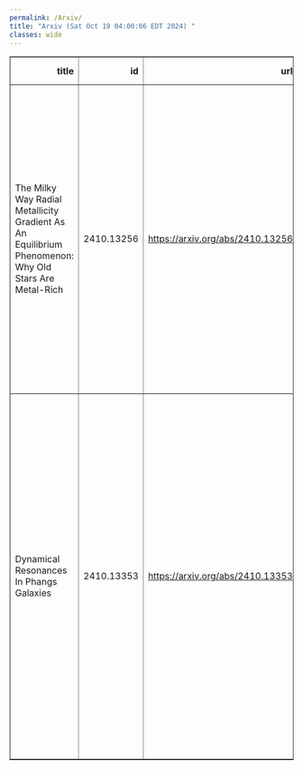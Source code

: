```yaml
---
permalink: /Arxiv/
title: "Arxiv (Sat Oct 19 04:00:06 EDT 2024) "
classes: wide
---
```

<table border="1" class="dataframe">
  <thead>
    <tr style="text-align: right;">
      <th>title</th>
      <th>id</th>
      <th>url</th>
      <th>authors</th>
      <th>Local Authors</th>
    </tr>
  </thead>
  <tbody>
    <tr>
      <td>The Milky Way Radial Metallicity Gradient As An Equilibrium Phenomenon:   Why Old Stars Are Metal-Rich</td>
      <td>2410.13256</td>
      <td><a href="https://arxiv.org/abs/2410.13256" target="_blank">https://arxiv.org/abs/2410.13256</a></td>
      <td>James W. Johnson, David H. Weinberg, Guillermo A. Blanc, Ana Bonaca, Gwen C. Rudie, N/A Yuxi, N/A Lu, Bronwyn Reichardt Chu, Emily J. Griffith, Tawny Sit, Jennifer A. Johnson, Liam O. Dubay, Miqaela K. Weller, Daniel A. Boyea, Jonathan C. Bird</td>
      <td>David Weinberg, Jennifer Johnson</td>
    </tr>
    <tr>
      <td>Dynamical Resonances In Phangs Galaxies</td>
      <td>2410.13353</td>
      <td><a href="https://arxiv.org/abs/2410.13353" target="_blank">https://arxiv.org/abs/2410.13353</a></td>
      <td>Marina Ruiz-García, Miguel Querejeta, Santiago García-Burillo, Eric Emsellem, Sharon E. Meidt, Mattia C. Sormani, Eva Schinnerer, Thomas G. Williams, Zein Bazzi, Dario Colombo, Damian R. Gleis, Oleg Y. Gnedin, Ralf S. Klessen, Adam K. Leroy, Patricia Sánchez-Blázquez, Sophia K. Stuber</td>
      <td>Adam Leroy</td>
    </tr>
  </tbody>
</table>